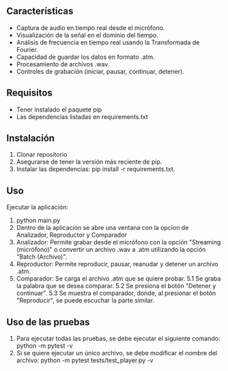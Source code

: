 ## Características

- Captura de audio en tiempo real desde el micrófono.
- Visualización de la señal en el dominio del tiempo.
- Análisis de frecuencia en tiempo real usando la Transformada de Fourier.
- Capacidad de guardar los datos en formato .atm.
- Procesamiento de archivos .wav.
- Controles de grabación (iniciar, pausar, continuar, detener).

## Requisitos

- Tener instalado el paquete pip
- Las dependencias listadas en requirements.txt

## Instalación

1. Clonar repositorio
2. Asegurarse de tener la versión más reciente de pip.
3. Instalar las dependencias: pip install -r requirements.txt.

## Uso

Ejecutar la aplicación:

1. python main.py
2. Dentro de la aplicación se abre una ventana con la opcion de Analizador, Reproductor y Comparador
3. Analizador: Permite grabar desde el micrófono con la opción "Streaming (micrófono)" o convertir un archivo .wav a .atm utilizando la opción "Batch (Archivo)".
4. Reproductor: Permite reproducir, pausar, reanudar y detener un archivo .atm.
5. Comparador: Se carga el archivo .atm que se quiere probar.
   5.1 Se graba la palabra que se desea comparar.
   5.2 Se presiona el botón "Detener y continuar".
   5.3 Se muestra el comparador, donde, al presionar el botón "Reproducir", se puede escuchar la parte similar.

## Uso de las pruebas

1. Para ejecutar todas las pruebas, se debe ejecutar el siguiente comando: python -m pytest -v
2. Si se quiere ejecutar un único archivo, se debe modificar el nombre del archivo: python -m pytest tests/test_player.py -v
